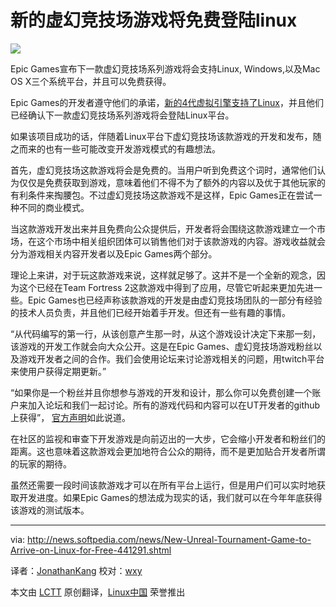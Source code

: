 
新的虚幻竞技场游戏将免费登陆linux
================================================================================

![](http://i1-news.softpedia-static.com/images/news2/New-Unreal-Tournament-Game-to-Arrive-on-Linux-for-Free-441291-3.jpg)

Epic Games宣布下一款虚幻竞技场系列游戏将会支持Linux, Windows,以及Mac OS X三个系统平台，并且可以免费获得。

Epic Games的开发者遵守他们的承诺，[新的4代虚拟引擎支持了Linux][1]，并且他们已经确认下一款虚幻竞技场系列游戏将会登陆Linux平台。

如果该项目成功的话，伴随着Linux平台下虚幻竞技场该款游戏的开发和发布，随之而来的也有一些可能改变开发游戏模式的有趣想法。

首先，虚幻竞技场这款游戏将会是免费的。当用户听到免费这个词时，通常他们认为仅仅是免费获取到游戏，意味着他们不得不为了额外的内容以及优于其他玩家的有利条件来掏腰包。不过虚幻竞技场这款游戏不是这样，Epic Games正在尝试一种不同的商业模式。

当这款游戏开发出来并且免费向公众提供后，开发者将会围绕这款游戏建立一个市场，在这个市场中相关组织团体可以销售他们对于该款游戏的内容。游戏收益就会分为游戏相关内容开发者以及Epic Games两个部分。

理论上来讲，对于玩这款游戏来说，这样就足够了。这并不是一个全新的观念，因为这个已经在Team Fortress 2这款游戏中得到了应用，尽管它听起来更加先进一些。Epic Games也已经声称该款游戏的开发是由虚幻竞技场团队的一部分有经验的技术人员负责，并且他们已经开始着手开发。但还有一些有趣的事情。

“从代码编写的第一行，从该创意产生那一时，从这个游戏设计决定下来那一刻，该游戏的开发工作就会向大众公开。这是在Epic Games、虚幻竞技场游戏粉丝以及游戏开发者之间的合作。我们会使用论坛来讨论游戏相关的问题，用twitch平台来使用户获得定期更新。”

“如果你是一个粉丝并且你想参与游戏的开发和设计，那么你可以免费创建一个账户来加入论坛和我们一起讨论。所有的游戏代码和内容可以在UT开发者的github上获得”， [官方声明][2]如此说道。

在社区的监视和审查下开发游戏是向前迈出的一大步，它会缩小开发者和粉丝们的距离。这也意味着这款游戏会更加地符合公众的期待，而不是更加贴合开发者所谓的玩家的期待。

虽然还需要一段时间该款游戏才可以在所有平台上运行，但是用户们可以实时地获取开发进度。如果Epic Games的想法成为现实的话，我们就可以在今年年底获得该游戏的测试版本。

--------------------------------------------------------------------------------


via: http://news.softpedia.com/news/New-Unreal-Tournament-Game-to-Arrive-on-Linux-for-Free-441291.shtml

译者：[JonathanKang](https://github.com/JonathanKang) 校对：[wxy](https://github.com/wxy)

本文由 [LCTT](https://github.com/LCTT/TranslateProject) 原创翻译，[Linux中国](http://linux.cn/) 荣誉推出

[1]:http://news.softpedia.com/news/Unreal-Engine-4-1-Support-for-Linux-Might-Spark-the-End-of-Windows-Gaming-Domination-439373.shtml
[2]:https://wiki.unrealengine.com/Unreal_Tournament
